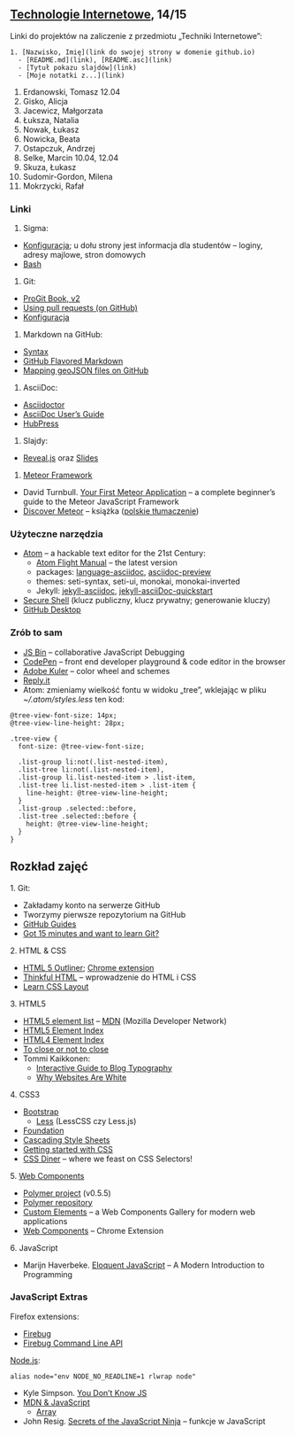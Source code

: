 ##  [Technologie Internetowe](ug.geojson), 14/15

Linki do projektów na zaliczenie z przedmiotu „Techniki Internetowe”:

    1. [Nazwisko, Imię](link do swojej strony w domenie github.io)
      - [README.md](link), [README.asc](link)
      - [Tytuł pokazu slajdów](link)
      - [Moje notatki z...](link)

1. Erdanowski, Tomasz 12.04
1. Gisko, Alicja
1. Jacewicz, Małgorzata
1. Łuksza, Natalia
1. Nowak, Łukasz
1. Nowicka, Beata
1. Ostapczuk, Andrzej
1. Selke, Marcin 10.04, 12.04
1. Skuza, Łukasz
1. Sudomir-Gordon, Milena
1. Mokrzycki, Rafał


### Linki

1. Sigma:
  - [Konfiguracja](https://inf.ug.edu.pl/konfiguracja); u dołu strony
  jest informacja dla studentów – loginy, adresy majlowe, stron domowych
  - [Bash](http://wbzyl.inf.ug.edu.pl/sp/unix-commands)
1. Git:
  - [ProGit Book, v2](http://git-scm.com/book/en/v2)
  - [Using pull requests (on GitHub)](https://help.github.com/articles/using-pull-requests/)
  - [Konfiguracja](http://wbzyl.inf.ug.edu.pl/sp/git)
1. Markdown na GitHub:
  - [Syntax](http://daringfireball.net/projects/markdown/syntax)
  - [GitHub Flavored Markdown](http://guides.github.com/overviews/mastering-markdown/)
  - [Mapping geoJSON files on GitHub](https://help.github.com/articles/mapping-geojson-files-on-github)
1. AsciiDoc:
  - [Asciidoctor](http://asciidoctor.org)
  - [AsciiDoc User’s Guide](http://asciidoctor.org/docs/asciidoc-writers-guide/)
  - [HubPress](https://github.com/HubPress/hubpress.io)
1. Slajdy:
  - [Reveal.js](http://lab.hakim.se/reveal-js/) oraz [Slides](http://slid.es/)
1. [Meteor Framework](https://www.meteor.com/)
  - David Turnbull.
    [Your First Meteor Application](http://meteortips.com/book/) –
    a complete beginner’s guide to the Meteor JavaScript Framework
  - [Discover Meteor](http://book.discovermeteor.com/) – książka
    ([polskie tłumaczenie](http://pl.discovermeteor.com/))


### Użyteczne narzędzia

- [Atom](https://atom.io) – a hackable text editor for the 21st Century:
  - [Atom Flight Manual](https://atom.io/docs/latest/) – the latest version
  - packages: [language-asciidoc](https://atom.io/packages/language-asciidoc),
  [asciidoc-preview](https://atom.io/packages/asciidoc-preview)
  - themes: seti-syntax, seti-ui, monokai, monokai-inverted
  - Jekyll: [jekyll-asciidoc](https://github.com/asciidoctor/jekyll-asciidoc),
  [jekyll-asciiDoc-quickstart](https://github.com/asciidoctor/jekyll-asciidoc-quickstart)
- [Secure Shell](http://en.wikipedia.org/wiki/Secure_Shell)
  (klucz publiczny, klucz prywatny; generowanie kluczy)
- [GitHub Desktop](http://windows.github.com/)


### Zrób to sam

- [JS Bin](http://jsbin.com/) – collaborative JavaScript Debugging
- [CodePen](http://codepen.io/) – front end developer playground & code editor in the browser
- [Adobe Kuler](https://kuler.adobe.com/create/color-wheel/) – color wheel and schemes
- [Reply.it](http://repl.it/languages/JavaScript)
- Atom: zmieniamy wielkość fontu w widoku „tree”, wklejając w pliku
  *~/.atom/styles.less* ten kod:

```less
@tree-view-font-size: 14px;
@tree-view-line-height: 28px;

.tree-view {
  font-size: @tree-view-font-size;

  .list-group li:not(.list-nested-item),
  .list-tree li:not(.list-nested-item),
  .list-group li.list-nested-item > .list-item,
  .list-tree li.list-nested-item > .list-item {
    line-height: @tree-view-line-height;
  }
  .list-group .selected::before,
  .list-tree .selected::before {
    height: @tree-view-line-height;
  }
}
```

## Rozkład zajęć

1\. Git:

- Zakładamy konto na serwerze GitHub
- Tworzymy pierwsze repozytorium na GitHub
- [GitHub Guides](https://guides.github.com/)
- [Got 15 minutes and want to learn Git?](http://try.github.io/levels/1/challenges/1)

2\. HTML & CSS

- [HTML 5 Outliner](https://gsnedders.html5.org/outliner/);
  [Chrome extension](https://chrome.google.com/webstore/detail/html5-outliner/afoibpobokebhgfnknfndkgemglggomo)
- [Thinkful HTML](https://github.com/mjhea0/thinkful-html) –
  wprowadzenie do HTML i CSS
- [Learn CSS Layout](http://learnlayout.com/)

3\. HTML5

- [HTML5 element list](https://developer.mozilla.org/en-US/docs/Web/Guide/HTML/HTML5/HTML5_element_list) –
  [MDN](https://developer.mozilla.org/pl/) (Mozilla Developer Network)
- [HTML5 Element Index](http://html5doctor.com/element-index/)
- [HTML4 Element Index](http://www.w3.org/TR/html4/index/elements.html)
- [To close or not to close](http://www.colorglare.com/2014/02/03/to-close-or-not-to-close.html)
- Tommi Kaikkonen:
  * [Interactive Guide to Blog Typography](http://www.kaikkonendesign.fi/typography/)
  * [Why Websites Are White](http://www.kaikkonendesign.fi/why-websites-are-white/)

4\. CSS3

- [Bootstrap](http://getbootstrap.com)
  - [Less](http://lesscss.org) (LessCSS czy Less.js)
- [Foundation](http://foundation.zurb.com)
- [Cascading Style Sheets](http://www.w3.org/Style/CSS/)
- [Getting started with CSS](https://developer.mozilla.org/en-US/docs/Web/Guide/CSS/Getting_started)
- [CSS Diner](http://flukeout.github.io/) – where we feast on CSS Selectors!

5\. [Web Components](http://webcomponents.org)

- [Polymer project](https://www.polymer-project.org/0.5/) (v0.5.5)
- [Polymer repository](https://github.com/Polymer/polymer)
- [Custom Elements](http://customelements.io/) –
  a Web Components Gallery for modern web applications
- [Web Components](https://chrome.google.com/webstore/detail/web-components/filcobblndaenakhejinpjdblekilpgn) – Chrome Extension

6\. JavaScript

- Marijn Haverbeke. [Eloquent JavaScript](http://eloquentjavascript.net/) –
  A Modern Introduction to Programming


### JavaScript Extras

Firefox extensions:
- [Firebug](https://addons.mozilla.org/en-US/firefox/addon/firebug/)
- [Firebug Command Line API](https://getfirebug.com/wiki/index.php/Command_Line_API)

[Node.js](http://nodejs.org/):
```console
alias node="env NODE_NO_READLINE=1 rlwrap node"
```

- Kyle Simpson. [You Don’t Know JS](https://github.com/getify/You-Dont-Know-JS)
- [MDN & JavaScript](https://developer.mozilla.org/en-US/docs/Web/JavaScript)
  - [Array](https://developer.mozilla.org/en-US/docs/Web/JavaScript/Reference/Global_Objects/Array)
- John Resig.
  [Secrets of the JavaScript Ninja](http://ejohn.org/apps/learn/) – funkcje w JavaScript

